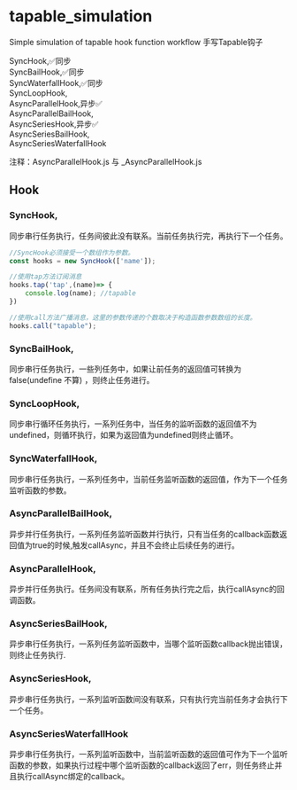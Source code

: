 # tapable_simulation
Simple simulation of tapable hook function workflow
手写Tapable钩子

SyncHook,✅同步  
SyncBailHook,✅同步  
SyncWaterfallHook,✅同步  
SyncLoopHook,  
AsyncParallelHook,异步✅  
AsyncParallelBailHook,  
AsyncSeriesHook,异步✅  
AsyncSeriesBailHook,  
AsyncSeriesWaterfallHook  

注释：AsyncParallelHook.js 与 _AsyncParallelHook.js


## Hook

### SyncHook,
同步串行任务执行，任务间彼此没有联系。当前任务执行完，再执行下一个任务。
```js
//SyncHook必须接受一个数组作为参数。
const hooks = new SyncHook(['name']);

//使用tap方法订阅消息
hooks.tap('tap',(name)=> {
    console.log(name); //tapable
})

//使用call方法广播消息，这里的参数传递的个数取决于构造函数参数数组的长度。
hooks.call("tapable");
```
### SyncBailHook,
同步串行任务执行，一些列任务中，如果让前任务的返回值可转换为false(undefine 不算) ，则终止任务进行。
### SyncLoopHook,
同步串行循环任务执行，一系列任务中，当任务的监听函数的返回值不为undefined，则循环执行，如果为返回值为undefined则终止循环。
### SyncWaterfallHook,
同步串行任务执行，一系列任务中，当前任务监听函数的返回值，作为下一个任务监听函数的参数。
### AsyncParallelBailHook,
异步并行任务执行，一系列任务监听函数并行执行，只有当任务的callback函数返回值为true的时候,触发callAsync，并且不会终止后续任务的进行。
### AsyncParallelHook,
异步并行任务执行。任务间没有联系，所有任务执行完之后，执行callAsync的回调函数。
### AsyncSeriesBailHook,
异步串行任务执行，一系列任务监听函数中，当哪个监听函数callback抛出错误，则终止任务执行.
### AsyncSeriesHook,
异步串行任务执行，一系列监听函数间没有联系，只有执行完当前任务才会执行下一个任务。
### AsyncSeriesWaterfallHook
异步串行任务执行，一系列监听函数中，当前监听函数的返回值可作为下一个监听函数的参数，如果执行过程中哪个监听函数的callback返回了err，则任务终止并且执行callAsync绑定的callback。
